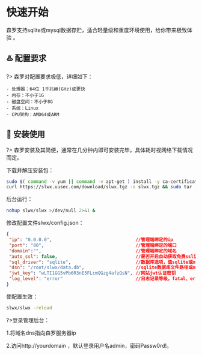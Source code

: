 # 快速开始
森罗支持sqlite或mysql数据存贮，适合轻量级和重度环境使用，给你带来极致体验 。



##  :hotsprings: 配置要求 <!-- {docsify-ignore} -->
?> 森罗对配置要求极低，详细如下：

  ```
  - 处理器：64位 1千兆赫(GHz)或更快
  - 内存：不小于1G
  - 磁盘空间：不小于8G
  - 系统：Linux
  - CPU架构：AMD64或ARM
  ```



## :rocket: 安装使用 <!-- {docsify-ignore} -->
?> 森罗安装及其简便，通常在几分钟内即可安装完毕，具体耗时视网络下载情况而定。

下载并解压安装包：

```bash
sudo $( command -v yum || command -v apt-get ) install -y ca-certificates
curl https://slwx.uusec.com/download/slwx.tgz -o slwx.tgz && sudo tar -zxf slwx.tgz && rm -f ./slwx.tgz
```

后台运行：

```bash
nohup slwx/slwx >/dev/null 2>&1 &
```

修改配置文件slwx/config.json： 
```json
{
 "ip": "0.0.0.0",                               //管理端绑定的ip
 "port": "80",                                  //管理端绑定的端口
 "domain":"",                                   //管理端绑定的域名
 "auto_ssl": false,                             //是否开启自动获取免费ssl证书，确保此时端口为443
 "sql_driver": "sqlite",                        //数据库选项，值sqlite或mysql
 "dsn": "/root/slwx/data.db",                   //sqlite数据库文件路径或mysql数据库dsn连接信息
 "jwt_key": "wLTI1GG5vPb6R3nE5FLcmQGzg4afzQsN", //网站jwt认证密钥
 "log_level": "error"                           //日志记录等级，fatal、error、info、debug
}
```

使配置生效： 
```bash
slwx/slwx -reload
```

?>登录管理后台：

1.将域名dns指向森罗服务器ip

2.访问http://yourdomain ，默认登录用户名admin，密码Passw0rd!。

